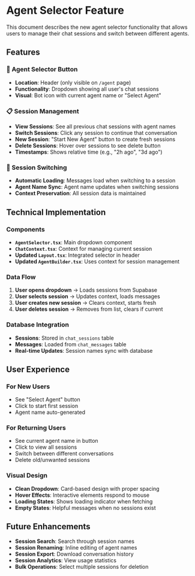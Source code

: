 # Agent Selector Feature

This document describes the new agent selector functionality that allows users to manage their chat sessions and switch between different agents.

## Features

### 🎯 Agent Selector Button

- **Location**: Header (only visible on `/agent` page)
- **Functionality**: Dropdown showing all user's chat sessions
- **Visual**: Bot icon with current agent name or "Select Agent"

### 📋 Session Management

- **View Sessions**: See all previous chat sessions with agent names
- **Switch Sessions**: Click any session to continue that conversation
- **New Session**: "Start New Agent" button to create fresh sessions
- **Delete Sessions**: Hover over sessions to see delete button
- **Timestamps**: Shows relative time (e.g., "2h ago", "3d ago")

### 🔄 Session Switching

- **Automatic Loading**: Messages load when switching to a session
- **Agent Name Sync**: Agent name updates when switching sessions
- **Context Preservation**: All session data is maintained

## Technical Implementation

### Components

- **`AgentSelector.tsx`**: Main dropdown component
- **`ChatContext.tsx`**: Context for managing current session
- **Updated `Layout.tsx`**: Integrated selector in header
- **Updated `AgentBuilder.tsx`**: Uses context for session management

### Data Flow

1. **User opens dropdown** → Loads sessions from Supabase
2. **User selects session** → Updates context, loads messages
3. **User creates new session** → Clears context, starts fresh
4. **User deletes session** → Removes from list, clears if current

### Database Integration

- **Sessions**: Stored in `chat_sessions` table
- **Messages**: Loaded from `chat_messages` table
- **Real-time Updates**: Session names sync with database

## User Experience

### For New Users

- See "Select Agent" button
- Click to start first session
- Agent name auto-generated

### For Returning Users

- See current agent name in button
- Click to view all sessions
- Switch between different conversations
- Delete old/unwanted sessions

### Visual Design

- **Clean Dropdown**: Card-based design with proper spacing
- **Hover Effects**: Interactive elements respond to mouse
- **Loading States**: Shows loading indicator when fetching
- **Empty States**: Helpful messages when no sessions exist

## Future Enhancements

- **Session Search**: Search through session names
- **Session Renaming**: Inline editing of agent names
- **Session Export**: Download conversation history
- **Session Analytics**: View usage statistics
- **Bulk Operations**: Select multiple sessions for deletion
